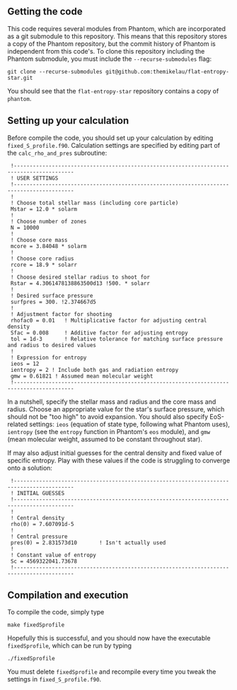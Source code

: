 ## Getting the code
This code requires several modules from Phantom, which are incorporated as a git submodule to this repository. This means that this repository stores a copy of the Phantom repository, but the commit history of Phantom is independent from this code's. To clone this repository including the Phantom submodule, you must include the `--recurse-submodules` flag:
```
git clone --recurse-submodules git@github.com:themikelau/flat-entropy-star.git
```
You should see that the `flat-entropy-star` repository contains a copy of `phantom`.

## Setting up your calculation
Before compile the code, you should set up your calculation by editing `fixed_S_profile.f90`. Calculation settings are specified by editing part of the `calc_rho_and_pres` subroutine:
```
 !-----------------------------------------------------------------------------------------
 ! USER SETTINGS
 !-----------------------------------------------------------------------------------------
 !
 ! Choose total stellar mass (including core particle)
 Mstar = 12.0 * solarm
 !
 ! Choose number of zones
 N = 10000
 !
 ! Choose core mass
 mcore = 3.84048 * solarm
 !
 ! Choose core radius
 rcore = 18.9 * solarr
 !
 ! Choose desired stellar radius to shoot for
 Rstar = 4.3061478138863500d13 !500. * solarr
 !
 ! Desired surface pressure
 surfpres = 300. !2.374667d5
 !
 ! Adjustment factor for shooting
 rhofac0 = 0.01   ! Multiplicative factor for adjusting central density
 Sfac = 0.008     ! Additive factor for adjusting entropy
 tol = 1d-3       ! Relative tolerance for matching surface pressure and radius to desired values
 !
 ! Expression for entropy
 ieos = 12
 ientropy = 2 ! Include both gas and radiation entropy
 gmw = 0.61821 ! Assumed mean molecular weight
 !-----------------------------------------------------------------------------------------
```
In a nutshell, specify the stellar mass and radius and the core mass and radius. Choose an appropriate value for the star's surface pressure, which should not be "too high" to avoid expansion. You should also specify EoS-related settings: `ieos` (equation of state type, following what Phantom uses), `ientropy` (see the `entropy` function in Phantom's `eos` module), and `gmw` (mean molecular weight, assumed to be constant throughout star).

If may also adjust initial guesses for the central density and fixed value of specific entropy. Play with these values if the code is struggling to converge onto a solution:
```
 !-----------------------------------------------------------------------------------------
 ! INITIAL GUESSES
 !-----------------------------------------------------------------------------------------
 !
 ! Central density
 rho(0) = 7.607091d-5
 !
 ! Central pressure
 pres(0) = 2.831573d10       ! Isn't actually used
 !
 ! Constant value of entropy
 Sc = 4569322041.73678
 !-----------------------------------------------------------------------------------------
```

## Compilation and execution
To compile the code, simply type
```
make fixedSprofile
```
Hopefully this is successful, and you should now have the executable `fixedSprofile`, which can be run by typing
```
./fixedSprofile
```
You must delete `fixedSprofile` and recompile every time you tweak the settings in `fixed_S_profile.f90`.